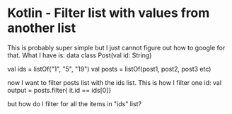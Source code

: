 
# Kotlin - Filter list with values from another list

This is probably super simple but I just cannot figure out how to google for that.
What I have is:
data class Post(val id: String)

val ids = listOf("1", "5", "19")
val posts = listOf<Post>(post1, post2, post3 etc)

now I want to filter posts list with the ids list.
This is how I filter one id:
val output = posts.filter{ it.id == ids[0]}

but how do I filter for all the items in "ids" list?

        